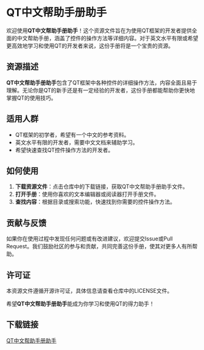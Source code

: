 # QT中文帮助手册助手

欢迎使用**QT中文帮助手册助手**！这个资源文件旨在为使用QT框架的开发者提供全面的中文帮助手册，涵盖了控件的操作方法等详细内容。对于英文水平有限或希望更高效地学习和使用QT的开发者来说，这份手册将是一个宝贵的资源。

## 资源描述

**QT中文帮助手册助手**包含了QT框架中各种控件的详细操作方法，内容全面且易于理解。无论你是QT的新手还是有一定经验的开发者，这份手册都能帮助你更快地掌握QT的使用技巧。

## 适用人群

- QT框架的初学者，希望有一个中文的参考资料。
- 英文水平有限的开发者，需要中文文档来辅助学习。
- 希望快速查找QT控件操作方法的开发者。

## 如何使用

1. **下载资源文件**：点击仓库中的下载链接，获取QT中文帮助手册助手文件。
2. **打开手册**：使用你喜欢的文本编辑器或阅读器打开手册文件。
3. **查找内容**：根据目录或搜索功能，快速找到你需要的控件操作方法。

## 贡献与反馈

如果你在使用过程中发现任何问题或有改进建议，欢迎提交Issue或Pull Request。我们鼓励社区的参与和贡献，共同完善这份手册，使其对更多人有所帮助。

## 许可证

本资源文件遵循开源许可证，具体信息请查看仓库中的LICENSE文件。

希望**QT中文帮助手册助手**能成为你学习和使用QT的得力助手！

## 下载链接

[QT中文帮助手册助手](https://pan.quark.cn/s/95a3d3938cc3)
